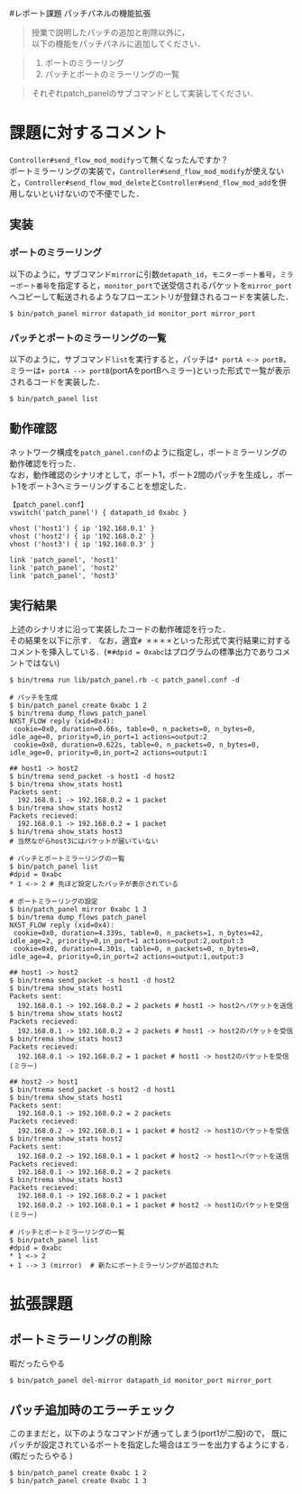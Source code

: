 #レポート課題 パッチパネルの機能拡張
> 授業で説明したパッチの追加と削除以外に，  
> 以下の機能をパッチパネルに追加してください．  

> 1. ポートのミラーリング  
> 2. パッチとポートのミラーリングの一覧  

> それぞれpatch_panelのサブコマンドとして実装してください．

# 課題に対するコメント
``Controller#send_flow_mod_modify``って無くなったんですか？  
ポートミラーリングの実装で，``Controller#send_flow_mod_modify``が使えないと，``Controller#send_flow_mod_delete``と``Controller#send_flow_mod_add``を併用しないといけないので不便でした．

## 実装
### ポートのミラーリング
以下のように，サブコマンド``mirror``に引数``detapath_id``，``モニターポート番号``，``ミラーポート番号``を指定すると，``monitor_port``で送受信されるパケットを``mirror_port``へコピーして転送されるようなフローエントリが登録されるコードを実装した．

```
$ bin/patch_panel mirror datapath_id monitor_port mirror_port
```

### パッチとポートのミラーリングの一覧
以下のように，サブコマンド``list``を実行すると，パッチは``* portA <-> portB``，ミラーは``+ portA --> portB``(portAをportBへミラー)といった形式で一覧が表示されるコードを実装した．

```
$ bin/patch_panel list
```

## 動作確認
ネットワーク構成を``patch_panel.conf``のように指定し，ポートミラーリングの動作確認を行った．  
なお，動作確認のシナリオとして，ポート1，ポート2間のパッチを生成し，ポート1をポート3へミラーリングすることを想定した．

```
【patch_panel.conf】
vswitch('patch_panel') { datapath_id 0xabc }

vhost ('host1') { ip '192.168.0.1' }
vhost ('host2') { ip '192.168.0.2' }
vhost ('host3') { ip '192.168.0.3' }

link 'patch_panel', 'host1'
link 'patch_panel', 'host2'
link 'patch_panel', 'host3'
```

## 実行結果
上述のシナリオに沿って実装したコードの動作確認を行った．  
その結果を以下に示す．
なお，適宜``# ＊＊＊＊``といった形式で実行結果に対するコメントを挿入している．(※``#dpid = 0xabc``はプログラムの標準出力でありコメントではない)

```
$ bin/trema run lib/patch_panel.rb -c patch_panel.conf -d

# パッチを生成
$ bin/patch_panel create 0xabc 1 2
$ bin/trema dump_flows patch_panel
NXST_FLOW reply (xid=0x4):
 cookie=0x0, duration=0.66s, table=0, n_packets=0, n_bytes=0, idle_age=0, priority=0,in_port=1 actions=output:2
 cookie=0x0, duration=0.622s, table=0, n_packets=0, n_bytes=0, idle_age=0, priority=0,in_port=2 actions=output:1

## host1 -> host2
$ bin/trema send_packet -s host1 -d host2
$ bin/trema show_stats host1
Packets sent:
  192.168.0.1 -> 192.168.0.2 = 1 packet
$ bin/trema show_stats host2
Packets recieved:
  192.168.0.1 -> 192.168.0.2 = 1 packet
$ bin/trema show_stats host3
# 当然ながらhost3にはパケットが届いていない

# パッチとポートミラーリングの一覧
$ bin/patch_panel list
#dpid = 0xabc
* 1 <-> 2 # 先ほど設定したパッチが表示されている

# ポートミラーリングの設定
$ bin/patch_panel mirror 0xabc 1 3
$ bin/trema dump_flows patch_panel
NXST_FLOW reply (xid=0x4):
 cookie=0x0, duration=4.339s, table=0, n_packets=1, n_bytes=42, idle_age=2, priority=0,in_port=1 actions=output:2,output:3
 cookie=0x0, duration=4.301s, table=0, n_packets=0, n_bytes=0, idle_age=4, priority=0,in_port=2 actions=output:1,output:3

## host1 -> host2
$ bin/trema send_packet -s host1 -d host2
$ bin/trema show_stats host1
Packets sent:
  192.168.0.1 -> 192.168.0.2 = 2 packets # host1 -> host2へパケットを送信
$ bin/trema show_stats host2
Packets recieved:
  192.168.0.1 -> 192.168.0.2 = 2 packets # host1 -> host2のパケットを受信
$ bin/trema show_stats host3
Packets recieved:
  192.168.0.1 -> 192.168.0.2 = 1 packet # host1 -> host2のパケットを受信 (ミラー)

## host2 -> host1
$ bin/trema send_packet -s host2 -d host1
$ bin/trema show_stats host1
Packets sent:
  192.168.0.1 -> 192.168.0.2 = 2 packets
Packets recieved:
  192.168.0.2 -> 192.168.0.1 = 1 packet # host2 -> host1のパケットを受信
$ bin/trema show_stats host2
Packets sent:
  192.168.0.2 -> 192.168.0.1 = 1 packet # host2 -> host1へパケットを送信
Packets recieved:
  192.168.0.1 -> 192.168.0.2 = 2 packets
$ bin/trema show_stats host3
Packets recieved:
  192.168.0.1 -> 192.168.0.2 = 1 packet
  192.168.0.2 -> 192.168.0.1 = 1 packet # host2 -> host1のパケットを受信 (ミラー)

# パッチとポートミラーリングの一覧
$ bin/patch_panel list
#dpid = 0xabc
* 1 <-> 2
+ 1 --> 3 (mirror)  # 新たにポートミラーリングが追加された
```

# 拡張課題
## ポートミラーリングの削除
暇だったらやる

```
$ bin/patch_panel del-mirror datapath_id monitor_port mirror_port
```

## パッチ追加時のエラーチェック
このままだと，以下のようなコマンドが通ってしまう(port1が二股)ので，
既にパッチが設定されているポートを指定した場合はエラーを出力するようにする．(暇だったらやる
)

```
$ bin/patch_panel create 0xabc 1 2
$ bin/patch_panel create 0xabc 1 3
```


